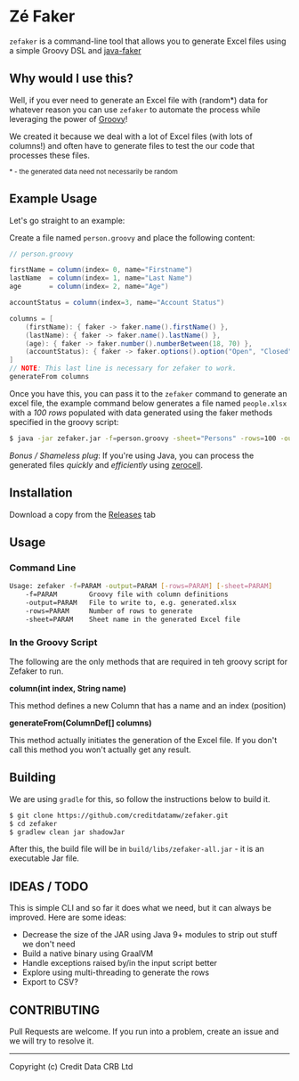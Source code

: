 Zé Faker
========

`zefaker` is a command-line tool that allows you to generate Excel files 
using a simple Groovy DSL and [java-faker](https://github.com/DiUS/java-faker)

## Why would I use this?

Well, if you ever need to generate an Excel file with (random*) data for whatever
reason you can use `zefaker` to automate the process while leveraging the power of
[Groovy](https://www.groovy-lang.org)!

We created it because we deal with a lot of Excel files (with lots of columns!) 
and often have to generate files to test the our code that processes these files.

<small>* - the generated data need not necessarily be random</small>

## Example Usage

Let's go straight to an example:

Create a file named `person.groovy` and place the following content:

```groovy
// person.groovy

firstName = column(index= 0, name="Firstname")
lastName  = column(index= 1, name="Last Name")
age       = column(index= 2, name="Age")

accountStatus = column(index=3, name="Account Status")

columns = [
    (firstName): { faker -> faker.name().firstName() },
    (lastName): { faker -> faker.name().lastName() },
    (age): { faker -> faker.number().numberBetween(18, 70) },
    (accountStatus): { faker -> faker.options().option("Open", "Closed") }
]
// NOTE: This last line is necessary for zefaker to work.
generateFrom columns
```

Once you have this, you can pass it to the `zefaker` command to generate an excel file,
the example command below generates a file named `people.xlsx` with a _100 rows_ populated
with data generated using the faker methods specified in the groovy script:

```sh
$ java -jar zefaker.jar -f=person.groovy -sheet="Persons" -rows=100 -output=people.xlsx
```

_Bonus / Shameless plug_: If you're using Java, you can process the generated files _quickly_ and 
_efficiently_ using [zerocell](https://github.com/creditdatamw/zerocell).

## Installation

Download a copy from the [Releases](https://github.com/creditdatamw/zefaker/releaseas) tab

## Usage

### Command Line

```sh
Usage: zefaker -f=PARAM -output=PARAM [-rows=PARAM] [-sheet=PARAM]
    -f=PARAM        Groovy file with column definitions
    -output=PARAM   File to write to, e.g. generated.xlsx
    -rows=PARAM     Number of rows to generate
    -sheet=PARAM    Sheet name in the generated Excel file
```

### In the Groovy Script

The following are the only methods that are required in teh groovy script for 
Zefaker to run. 

**column(int index, String name)**

This method defines a new Column that has a name and an index (position)

**generateFrom(ColumnDef[] columns)**

This method actually initiates the generation of the Excel file. If you don't
call this method you won't actually get any result. 

## Building

We are using `gradle` for this, so follow the instructions below to build it.

```sh
$ git clone https://github.com/creditdatamw/zefaker.git
$ cd zefaker
$ gradlew clean jar shadowJar
```

After this, the build file will be in `build/libs/zefaker-all.jar` - it is an executable Jar file.

## IDEAS / TODO

This is simple CLI and so far it does what we need, but it can always be improved.
Here are some ideas:

- Decrease the size of the JAR using Java 9+ modules to strip out stuff we don't need
- Build a native binary using GraalVM
- Handle exceptions raised by/in the input script better
- Explore using multi-threading to generate the rows
- Export to CSV?

## CONTRIBUTING

Pull Requests are welcome. If you run into a problem, create an issue and we will try to resolve it.

---

Copyright (c) Credit Data CRB Ltd